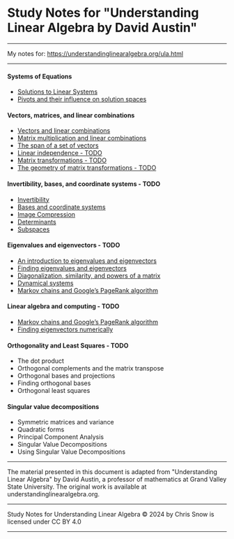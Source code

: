 # Study Notes for "Understanding Linear Algebra by David Austin"

----

My notes for: https://understandinglinearalgebra.org/ula.html

----

#### Systems of Equations
 - [Solutions to Linear Systems](./01_systems_of_equations_solutions_to_linear_systems.md)
 - [Pivots and their influence on solution spaces](./01_systems_of_equations_pivots.md)

#### Vectors, matrices, and linear combinations
 - [Vectors and linear combinations](./2.1_vectors_and_linear_combinations.md)
 - [Matrix multiplication and linear combinations](./2.2_matrix_multiplication_and_linear_combinations.md)
 - [The span of a set of vectors](./2.3_the_span_of_a_set_of_vectors.md)
 - [Linear independence - TODO]()
 - [Matrix transformations - TODO]()
 - [The geometry of matrix transformations - TODO]()

#### Invertibility, bases, and coordinate systems - TODO
 - [Invertibility]()
 - [Bases and coordinate systems]()
 - [Image Compression]()
 - [Determinants]()
 - [Subspaces]()

#### Eigenvalues and eigenvectors - TODO
 - [An introduction to eigenvalues and eigenvectors]()
 - [Finding eigenvalues and eigenvectors]()
 - [Diagonalization, similarity, and powers of a matrix]()
 - [Dynamical systems]()
 - [Markov chains and Google’s PageRank algorithm]()

#### Linear algebra and computing - TODO
 - [Markov chains and Google’s PageRank algorithm]()
 - [Finding eigenvectors numerically]()

#### Orthogonality and Least Squares - TODO
 - The dot product
 - Orthogonal complements and the matrix transpose
 - Orthogonal bases and projections
 - Finding orthogonal bases
 - Orthogonal least squares

#### Singular value decompositions
 - Symmetric matrices and variance
 - Quadratic forms
 - Principal Component Analysis
 - Singular Value Decompositions
 - Using Singular Value Decompositions

---


The material presented in this document is adapted from "Understanding Linear Algebra" by David Austin, a professor of mathematics at Grand Valley State University. The original work is available at understandinglinearalgebra.org.

---

Study Notes for Understanding Linear Algebra © 2024 by Chris Snow is licensed under CC BY 4.0 

---
